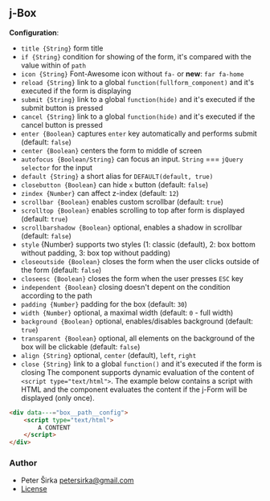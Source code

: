 ## j-Box

__Configuration__:

- `title {String}` form title
- `if {String}` condition for showing of the form, it's compared with the value within of `path`
- `icon {String}` Font-Awesome icon without `fa-` or __new__: `far fa-home`
- `reload {String}` link to a global `function(fullform_component)` and it's executed if the form is displaying
- `submit {String}` link to a global `function(hide)` and it's executed if the submit button is pressed
- `cancel {String}` link to a global `function(hide)` and it's executed if the cancel button is pressed
- `enter {Boolean}` captures `enter` key automatically and performs submit (default: `false`)
- `center {Boolean}` centers the form to middle of screen
- `autofocus {Boolean/String}` can focus an input. `String` === `jQuery selector` for the input
- `default {String}` a short alias for `DEFAULT(default, true)`
- `closebutton {Boolean}` can hide `x` button (default: `false`)
- `zindex {Number}` can affect z-index (default: `12`)
- `scrollbar {Boolean}` enables custom scrollbar (default: `true`)
- `scrolltop {Boolean}` enables scrolling to top after form is displayed (default: `true`)
- `scrollbarshadow {Boolean}` optional, enables a shadow in scrollbar (default: `false`)
- `style` {Number} supports two styles (1: classic (default), 2: box bottom without padding, 3: box top without padding)
- `closeoutside {Boolean}` closes the form when the user clicks outside of the form (default: `false`)
- `closeesc {Boolean}` closes the form when the user presses `ESC` key
- `independent {Boolean}` closing doesn't depent on the condition according to the path
- `padding {Number}` padding for the box (default: `30`)
- `width {Number}` optional, a maximal width (default: `0` - full width)
- `background {Boolean}` optional, enables/disables background (default: `true`)
- `transparent {Boolean}` optional, all elements on the background of the box will be clickable (default: `false`)
- `align {String}` optional, `center` (default), `left`, `right`
- `close {String}` link to a global `function()` and it's executed if the form is closing
The component supports dynamic evaluation of the content of `<script type="text/html">`. The example below contains a script with HTML and the component evaluates the content if the j-Form will be displayed (only once).

```html
<div data---="box__path__config">
	<script type="text/html">
		A CONTENT
	</script>
</div>
```

### Author

- Peter Širka <petersirka@gmail.com>
- [License](https://www.totaljs.com/license/)